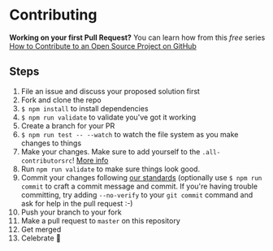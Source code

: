 # Contributing

**Working on your first Pull Request?** You can learn how from this *free* series
[How to Contribute to an Open Source Project on GitHub](https://egghead.io/series/how-to-contribute-to-an-open-source-project-on-github)

## Steps

1. File an issue and discuss your proposed solution first
2. Fork and clone the repo
3. `$ npm install` to install dependencies
4. `$ npm run validate` to validate you've got it working
5. Create a branch for your PR
6. `$ npm run test -- --watch` to watch the file system as you make changes to things
7. Make your changes. Make sure to add yourself to the `.all-contributorsrc`! [More info](https://github.com/kentcdodds/all-contributors)
8. Run `npm run validate` to make sure things look good.
9. Commit your changes following [our standards](https://github.com/stevemao/conventional-changelog-angular/blob/master/convention.md) (optionally use `$ npm run commit` to craft a commit message and commit. If you're having trouble committing, try adding `--no-verify` to your `git commit` command and ask for help in the pull request :-)
10. Push your branch to your fork
11. Make a pull request to `master` on this repository
12. Get merged
13. Celebrate 🎉


